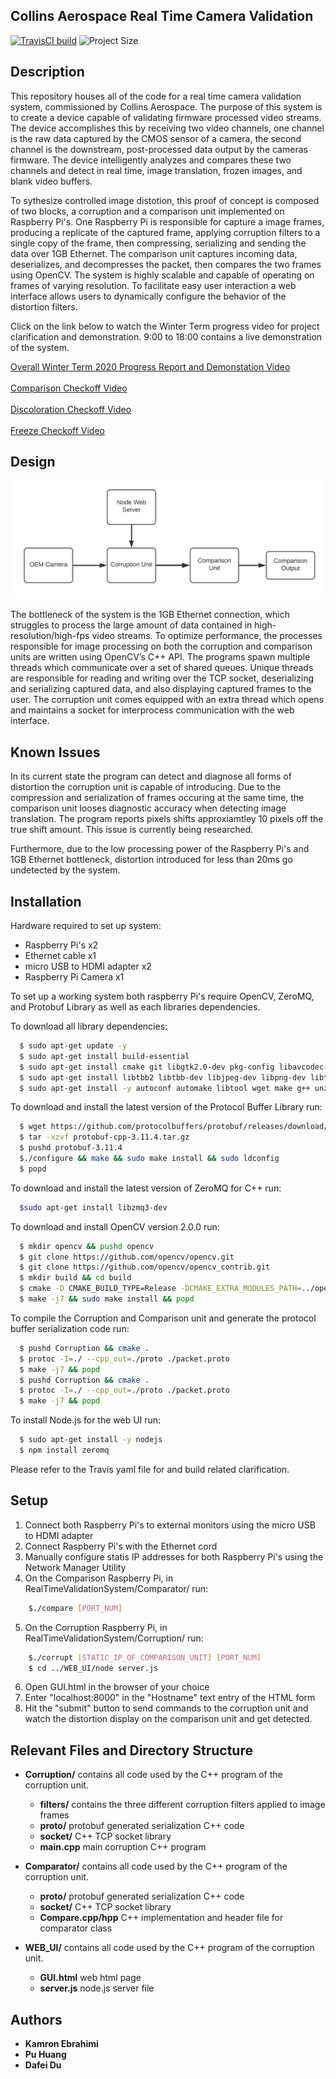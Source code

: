## Collins Aerospace Real Time Camera Validation ##

[![TravisCI build](https://img.shields.io/travis/ebrahimk/RealTimeValidationSystem/develop?logo=travis)](https://travis-ci.org/ebrahimk/RealTimeValidationSystem/jobs/652818303)
![Project Size](https://img.shields.io/github/repo-size/ebrahimk/RealTimeValidationSystem)

## Description

This repository houses all of the code for a real time camera validation system, commissioned by Collins Aerospace. The purpose of this system is to create a device capable of validating firmware processed video streams. The device accomplishes this by receiving two video channels, one channel is the raw data captured by the CMOS sensor of a camera, the second channel is the downstream, post-processed data output by the cameras firmware. The device intelligently analyzes and compares these two channels and detect in real time, image translation, frozen images, and blank video buffers. 

To sythesize controlled image distotion, this proof of concept is composed of two blocks, a corruption and a comparison unit implemented on Raspberry Pi's. One Raspberry Pi is responsible for capture a image frames, producing a replicate of the captured frame, applying corruption filters to a single copy of the frame, then compressing, serializing and sending the data over 1GB Ethernet. The comparison unit captures incoming data, deserializes, and decompresses the packet, then compares the two frames using OpenCV. 
The system is highly scalable and capable of operating on frames of varying resolution. To facilitate easy user interaction a web interface allows users to dynamically configure the behavior of the distortion filters. 

Click on the link below to watch the Winter Term progress video for project clarification and demonstration. 9:00 to 18:00 contains a live demonstration of the system. 

[Overall Winter Term 2020 Progress Report and Demonstation Video](https://www.youtube.com/watch?v=pyvXuuFmpZ0&feature=youtu.be) <br />  
[Comparison Checkoff Video](https://drive.google.com/open?id=1pylhmhnjO0uEq5NIw5-g-shSKpQun7DU) <br />  
[Discoloration Checkoff Video](https://drive.google.com/open?id=1mIcHFHDTPOEd2GzW5WtJtH32ZUPtFWR7) <br />  
[Freeze Checkoff Video](https://drive.google.com/open?id=1lA7PFuj8vIQ1MmO_ykbCSoEnBfT3-1wl) <br />  


## Design 

![Block Diagram](https://github.com/ebrahimk/RealTimeValidationSystem/blob/develop/.photos/blockDiagram.png)

The bottleneck of the system is the 1GB Ethernet connection, which struggles to process the large amount of data contained in high-resolution/high-fps video streams. 
To optimize performance, the processes responsible for image processing on both the corruption and comparison units are written using OpenCV’s C++ API. The programs spawn multiple threads which communicate over a set of shared queues. Unique threads are responsible for reading and writing over the TCP socket, deserializing and serializing captured data, and also displaying captured frames to the user. The corruption unit comes equipped with an extra thread which opens and maintains a socket for interprocess communication with the web interface. 

## Known Issues

In its current state the program can detect and diagnose all forms of distortion the corruption unit is capable of introducing. Due to the compression and serialization of frames occuring at the same time, the comparison unit looses diagnostic accuracy when detecting image translation. The program reports pixels shifts approxiamtley 10 pixels off the true shift amount. This issue is currently being researched. 

Furthermore, due to the low processing power of the Raspberry Pi's and 1GB Ethernet bottleneck, distortion introduced for less than 20ms go undetected by the system. 

## Installation

Hardware required to set up system:
 - Raspberry Pi's x2
 - Ethernet cable x1
 - micro USB to HDMI adapter x2
 - Raspberry Pi Camera x1 

To set up a working system both raspberry Pi's require OpenCV, ZeroMQ, and Protobuf Library as well as each libraries dependencies.

To download all library dependencies:
```bash
  $ sudo apt-get update -y
  $ sudo apt-get install build-essential
  $ sudo apt-get install cmake git libgtk2.0-dev pkg-config libavcodec-dev libavformat-dev libswscale-dev
  $ sudo apt-get install libtbb2 libtbb-dev libjpeg-dev libpng-dev libtiff-dev libjasper-dev libdc1394-22-dev
  $ sudo apt-get install -y autoconf automake libtool wget make g++ unzip
```

To download and install the latest version of the Protocol Buffer Library run:
```bash
  $ wget https://github.com/protocolbuffers/protobuf/releases/download/v3.11.4/protobuf-cpp-3.11.4.tar.gz
  $ tar -xzvf protobuf-cpp-3.11.4.tar.gz
  $ pushd protobuf-3.11.4
  $./configure && make && sudo make install && sudo ldconfig
  $ popd
```

To download and install the latest version of ZeroMQ for C++ run:
```bash
  $sudo apt-get install libzmq3-dev
```

To download and install OpenCV version 2.0.0 run:
```bash
  $ mkdir opencv && pushd opencv
  $ git clone https://github.com/opencv/opencv.git
  $ git clone https://github.com/opencv/opencv_contrib.git
  $ mkdir build && cd build
  $ cmake -D CMAKE_BUILD_TYPE=Release -DCMAKE_EXTRA_MODULES_PATH=../opencv_contrib/module/ -D CMAKE_INSTALL_PREFIX=/usr/local ../opencv -DBUILD_opencv_java=OFF -DBUILD_opencv_python2=OFF -DBUILD_opencv_python3=OFF
  $ make -j7 && sudo make install && popd 
```

To compile the Corruption and Comparison unit and generate the protocol buffer serialization code run:
```bash
  $ pushd Corruption && cmake .
  $ protoc -I=./ --cpp_out=./proto ./packet.proto
  $ make -j7 && popd
  $ pushd Corruption && cmake .
  $ protoc -I=./ --cpp_out=./proto ./packet.proto
  $ make -j7 && popd
```

To install Node.js for the web UI run: 
```bash
  $ sudo apt-get install -y nodejs
  $ npm install zeromq
```
Please refer to the Travis yaml file for and build related clarification.

## Setup

1. Connect both Raspberry Pi's to external monitors using the micro USB to HDMI adapter
2. Connect Raspberry Pi's with the Ethernet cord
3. Manually configure statis IP addresses for both Raspberry Pi's using the Network Manager Utility
4. On the Comparison Raspberry Pi, in RealTimeValidationSystem/Comparator/ run:
```bash
    $./compare [PORT_NUM]
```
5. On the Corruption Raspberry Pi, in RealTimeValidationSystem/Corruption/ run:
```bash
    $./corrupt [STATIC_IP_OF_COMPARISON_UNIT] [PORT_NUM]
    $ cd ../WEB_UI/node server.js
```
6. Open GUI.html in the browser of your choice
7. Enter "localhost:8000" in the "Hostname" text entry of the HTML form
8. Hit the "submit" button to send commands to the corruption unit and watch the distortion display on the comparison unit and get detected. 

## Relevant Files and Directory Structure

* <strong>Corruption/</strong> contains all code used by the C++ program of the corruption unit. 
  * <strong>filters/</strong> contains the three different corruption filters applied to image frames
  * <strong>proto/</strong> protobuf generated serialization C++ code
  * <strong>socket/</strong> C++ TCP socket library
  * <strong>main.cpp</strong> main corruption C++ program

* <strong>Comparator/</strong> contains all code used by the C++ program of the corruption unit. 
  * <strong>proto/</strong> protobuf generated serialization C++ code
  * <strong>socket/</strong> C++ TCP socket library
  * <strong>Compare.cpp/hpp</strong> C++ implementation and header file for comparator class

* <strong>WEB_UI/</strong> contains all code used by the C++ program of the corruption unit. 
  * <strong>GUI.html</strong> web html page
  * <strong>server.js</strong> node.js server file

## Authors

* **Kamron Ebrahimi** 
* **Pu Huang** 
* **Dafei Du** 